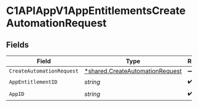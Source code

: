 # C1APIAppV1AppEntitlementsCreateAutomationRequest


## Fields

| Field                                                                                    | Type                                                                                     | Required                                                                                 | Description                                                                              |
| ---------------------------------------------------------------------------------------- | ---------------------------------------------------------------------------------------- | ---------------------------------------------------------------------------------------- | ---------------------------------------------------------------------------------------- |
| `CreateAutomationRequest`                                                                | [*shared.CreateAutomationRequest](../../../pkg/models/shared/createautomationrequest.md) | :heavy_minus_sign:                                                                       | N/A                                                                                      |
| `AppEntitlementID`                                                                       | *string*                                                                                 | :heavy_check_mark:                                                                       | N/A                                                                                      |
| `AppID`                                                                                  | *string*                                                                                 | :heavy_check_mark:                                                                       | N/A                                                                                      |